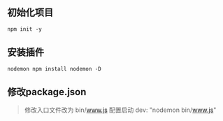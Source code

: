 ## 初始化项目 
    npm init -y

## 安装插件
    nodemon npm install nodemon -D

## 修改package.json
>修改入口文件改为 bin/www.js
>配置启动 dev: "nodemon bin/www.js"